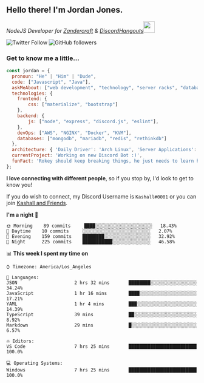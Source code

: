 <h2> Hello there! I'm Jordan Jones.</h2>
<p><em>NodeJS Developer for <a href="https://github.com/Zandercraft">Zandercraft</a> & <a href="https://github.com/DiscordHangouts">DiscordHangouts</a><img src="https://media.giphy.com/media/WUlplcMpOCEmTGBtBW/giphy.gif" width="30"></em></p>

![Twitter Follow](https://img.shields.io/twitter/follow/kashalls?label=Follow)
![GitHub followers](https://img.shields.io/github/followers/kashalls?label=Follow&style=social)

### Get to know me a little...

```javascript
const jordan = {
  pronoun: "He" | "Him" | "Dude",
  code: ["Javascript", "Java"],
  askMeAbout: ["web development", "technology", "server racks", "databases"],
  technologies: {
    frontend: {
        css: ["materialize", "bootstrap"]
    },
    backend: {
        js: ["node", "express", "discord.js", "eslint"],
    },
    devOps: ["AWS", "NGINX", "Docker", "KVM"],
    databases: ["mongodb", "mariadb", "redis", "rethinkdb"]
  },
  architecture: { 'Daily Driver': 'Arch Linux', 'Server Applications': 'Ubuntu Focal' },
  currentProject: 'Working on new Discord Bot :)',
  funFact: 'Rokey should keep breaking things, he just needs to learn how to fix them.'
};
```

<b>I love connecting with different people</b>, so if you stop by, I'd look to get to know you!

If you do wish to connect, my Discord Username is `Kashall#0001` or you can join <a href="https://discord.gg/Xv7WKN">Kashall and Friends</a>.

<!--START_SECTION:waka-->
**I'm a night 🦉** 

```text
🌞 Morning    89 commits     ████░░░░░░░░░░░░░░░░░░░░░   18.43% 
🌆 Daytime    10 commits     ░░░░░░░░░░░░░░░░░░░░░░░░░   2.07% 
🌃 Evening    159 commits    ████████░░░░░░░░░░░░░░░░░   32.92% 
🌙 Night      225 commits    ███████████░░░░░░░░░░░░░░   46.58%

```


📊 **This week I spent my time on** 

```text
⌚︎ Timezone: America/Los_Angeles

💬 Languages: 
JSON                     2 hrs 32 mins       ████████░░░░░░░░░░░░░░░░░   34.24% 
JavaScript               1 hr 16 mins        ████░░░░░░░░░░░░░░░░░░░░░   17.21% 
YAML                     1 hr 4 mins         ███░░░░░░░░░░░░░░░░░░░░░░   14.39% 
TypeScript               39 mins             ██░░░░░░░░░░░░░░░░░░░░░░░   8.92% 
Markdown                 29 mins             █░░░░░░░░░░░░░░░░░░░░░░░░   6.57%

🔥 Editors: 
VS Code                  7 hrs 25 mins       █████████████████████████   100.0%

💻 Operating Systems: 
Windows                  7 hrs 25 mins       █████████████████████████   100.0%

```


<!--END_SECTION:waka-->

